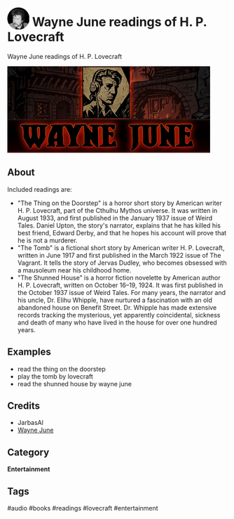 # <img src='./res/icon/icon.png' card_color='#40DBB0' width='50' height='50' style='vertical-align:bottom'/> Wayne June readings of H. P. Lovecraft

Wayne June readings of H. P. Lovecraft

![](./ui/logo.png)


## About 

Included readings are:

- "The Thing on the Doorstep" is a horror short story by American writer H. P. Lovecraft, part of the Cthulhu Mythos universe. It was written in August 1933, and first published in the January 1937 issue of Weird Tales. Daniel Upton, the story's narrator, explains that he has killed his best friend, Edward Derby, and that he hopes his account will prove that he is not a murderer. 
- "The Tomb" is a fictional short story by American writer H. P. Lovecraft, written in June 1917 and first published in the March 1922 issue of The Vagrant. It tells the story of Jervas Dudley, who becomes obsessed with a mausoleum near his childhood home.
- "The Shunned House" is a horror fiction novelette by American author H. P. Lovecraft, written on October 16–19, 1924. It was first published in the October 1937 issue of Weird Tales. For many years, the narrator and his uncle, Dr. Elihu Whipple, have nurtured a fascination with an old abandoned house on Benefit Street. Dr. Whipple has made extensive records tracking the mysterious, yet apparently coincidental, sickness and death of many who have lived in the house for over one hundred years.
 
## Examples 

- read the thing on the doorstep
- play the tomb by lovecraft
- read the shunned house by wayne june

## Credits 
- JarbasAl
- [Wayne June](https://www.youtube.com/playlist?list=PL9C5Y9_z1PmYqy9EqoKBnjcPxMspWCkiX)


## Category
**Entertainment**

## Tags
#audio 
#books
#readings
#lovecraft
#entertainment